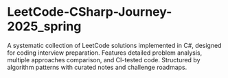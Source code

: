 # LeetCode-CSharp-Journey-2025_spring
A systematic collection of LeetCode solutions implemented in C#, designed for coding interview preparation. Features detailed problem analysis, multiple approaches comparison, and CI-tested code. Structured by algorithm patterns with curated notes and challenge roadmaps.
